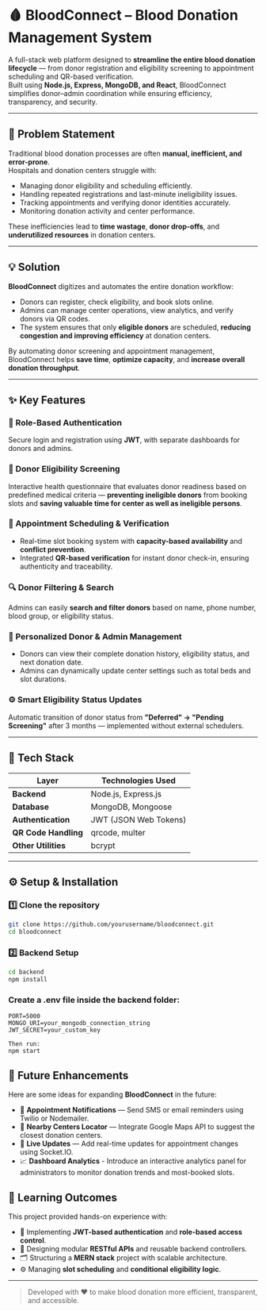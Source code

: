 # 🩸 BloodConnect – Blood Donation Management System

A full-stack web platform designed to **streamline the entire blood donation lifecycle** — from donor registration and eligibility screening to appointment scheduling and QR-based verification.  
Built using **Node.js, Express, MongoDB, and React**, BloodConnect simplifies donor–admin coordination while ensuring efficiency, transparency, and security.

---

## 🚨 Problem Statement

Traditional blood donation processes are often **manual, inefficient, and error-prone**.  
Hospitals and donation centers struggle with:
- Managing donor eligibility and scheduling efficiently.  
- Handling repeated registrations and last-minute ineligibility issues.  
- Tracking appointments and verifying donor identities accurately.  
- Monitoring donation activity and center performance.  

These inefficiencies lead to **time wastage**, **donor drop-offs**, and **underutilized resources** in donation centers.

---

## 💡 Solution

**BloodConnect** digitizes and automates the entire donation workflow:
- Donors can register, check eligibility, and book slots online.  
- Admins can manage center operations, view analytics, and verify donors via QR codes.  
- The system ensures that only **eligible donors** are scheduled, **reducing congestion and improving efficiency** at donation centers.  

By automating donor screening and appointment management, BloodConnect helps **save time**, **optimize capacity**, and **increase overall donation throughput**.

---

## ✨ Key Features

### 👥 Role-Based Authentication
Secure login and registration using **JWT**, with separate dashboards for donors and admins.

### 🧾 Donor Eligibility Screening
Interactive health questionnaire that evaluates donor readiness based on predefined medical criteria — **preventing ineligible donors** from booking slots and **saving valuable time for center as well as ineligible persons**.

### 📅 Appointment Scheduling & Verification
- Real-time slot booking system with **capacity-based availability** and **conflict prevention**.  
- Integrated **QR-based verification** for instant donor check-in, ensuring authenticity and traceability.

### 🔍 Donor Filtering & Search
Admins can easily **search and filter donors** based on name, phone number, blood group, or eligibility status.

### 👤 Personalized Donor & Admin Management
- Donors can view their complete donation history, eligibility status, and next donation date.  
- Admins can dynamically update center settings such as total beds and slot durations.

### ⚙️ Smart Eligibility Status Updates
Automatic transition of donor status from **"Deferred" → "Pending Screening"** after 3 months — implemented without external schedulers.

---

## 🧩 Tech Stack

| Layer | Technologies Used |
|-------|--------------------|
| **Backend** | Node.js, Express.js |
| **Database** | MongoDB, Mongoose |
| **Authentication** | JWT (JSON Web Tokens) |
| **QR Code Handling** | qrcode, multer |
| **Other Utilities** | bcrypt|

---

## ⚙️ Setup & Installation

### 1️⃣ Clone the repository
``` bash
git clone https://github.com/yourusername/bloodconnect.git
cd bloodconnect 
```

### 2️⃣ Backend Setup
```bash
cd backend
npm install
```

### Create a .env file inside the backend folder:
```
PORT=5000
MONGO_URI=your_mongodb_connection_string
JWT_SECRET=your_custom_key

Then run:
npm start
```

## 🚀 Future Enhancements

Here are some ideas for expanding **BloodConnect** in the future:

- 📩 **Appointment Notifications** — Send SMS or email reminders using Twilio or Nodemailer.  
- 📍 **Nearby Centers Locator** — Integrate Google Maps API to suggest the closest donation centers.   
- 🔄 **Live Updates** — Add real-time updates for appointment changes using Socket.IO.  
- 📈 **Dashboard Analytics** - Introduce an interactive analytics panel for administrators to monitor donation trends and most-booked slots. 


## 🧠 Learning Outcomes

This project provided hands-on experience with:

- 🔐 Implementing **JWT-based authentication** and **role-based access control**.  
- 🧩 Designing modular **RESTful APIs** and reusable backend controllers.  
- 🗂️ Structuring a **MERN stack** project with scalable architecture.  
- ⚙️ Managing **slot scheduling** and **conditional eligibility logic**.  


---

> Developed with ❤️ to make blood donation more efficient, transparent, and accessible.





